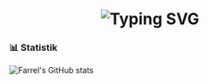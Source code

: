 <h1 align="center">
  <img src="https://readme-typing-svg.herokuapp.com?size=28&duration=4000&color=00FFB3&center=true&vCenter=true&width=650&lines=Hi,+Saya+Henalvaro+Farrel;Seorang+Pelajar+TKJ+%F0%9F%92%BB;Menyukai+Teknologi+dan+Jaringan;Sedang+Belajar+Python+%26+Web+Development;Selamat+Datang+di+Profil+GitHub+saya!+🚀" alt="Typing SVG" />
</h1>

### 📊 Statistik
![Farrel's GitHub stats](https://github-readme-stats.vercel.app/api?username=Henalvaro19&show_icons=true&theme=radical)
